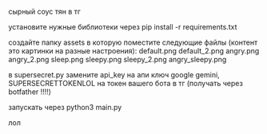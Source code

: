 сырный соус тян в тг

установите нужные библиотеки через pip install -r requirements.txt

создайте папку assets в которую поместите следующие файлы (контент это картинки на разные настроения):
  default.png
  default_2.png
  angry.png
  angry_2.png
  sleep.png
  sleepy.png
  sleepy_2.png
  angry_sleepy.png

в supersecret.py замените api_key на апи ключ google gemini, SUPERSECRETTOKENLOL на токен вашего бота в тг (получать через botfather !!!!)

запускать через python3 main.py

лол
